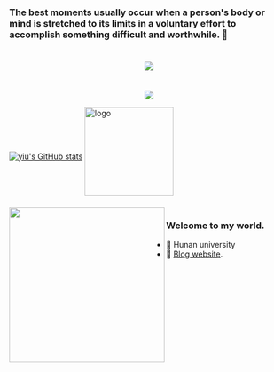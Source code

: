### The best moments usually occur when a person's body or mind is stretched to its limits in a voluntary effort to accomplish something difficult and worthwhile. 👋

<!--
**Dominique-Yiu/Dominique-Yiu** is a ✨ _special_ ✨ repository because its `README.md` (this file) appears on your GitHub profile.

Here are some ideas to get you started:

- 🔭 I’m currently working on ...
- 🌱 I’m currently learning ...
- 👯 I’m looking to collaborate on ...
- 🤔 I’m looking for help with ...
- 💬 Ask me about ...
- 📫 How to reach me: ...
- 😄 Pronouns: ...
- ⚡ Fun fact: ...
-->

<h1 align="center">
  <a href="https://dominique-yiu.netlify.app/">
    <img src="https://readme-typing-svg.herokuapp.com/?lines=console.log(%22Hello%2C%20World!%22);让你的每一天更有价值！&center=true&size=27">
  </a>
</h1>
<br>

<div align="center"><img src="https://cdn.jsdelivr.net/gh/JanYork/JanYork/contribution-snake/github-contribution-grid-snake.svg" /></div>

 

[![yiu's GitHub stats](https://github-readme-stats.vercel.app/api?username=Dominique-Yiu&show_icons=true&theme=tokyonight)](https://github.com/Dominique-Yiu/github-readme-stats)
<img src="https://github-profile-trophy.vercel.app/?username=Dominique-Yiu&theme=flat&column=8" alt="logo" height="160" align="center" style="margin: auto; margin-bottom: 20px;" />
<img align="left" height="280" src="https://github-readme-stats.vercel.app/api/top-langs/?username=Dominique-Yiu&hide_border=true">

### Welcome to my world.
- 🔭 Hunan university
- 🌱 [Blog website](https://dominique-yiu.github.io/).
